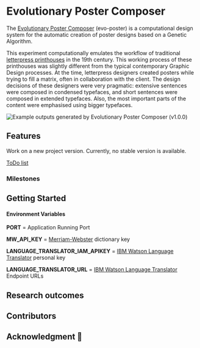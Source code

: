 # Evolutionary Poster Composer

The [Evolutionary Poster Composer](https://cdv.dei.uc.pt/evoposter/) (evo-poster) is a computational design system for
the automatic creation of poster designs based on a Genetic Algorithm.

This experiment computationally emulates the workflow of
traditional [letterpress printhouses](https://en.wikipedia.org/wiki/Letterpress_printing) in the 19th century. This
working process of these printhouses was slightly different from the typical
contemporary Graphic Design processes. At the time, letterpress designers created posters while trying to fill a matrix,
often in collaboration with the client. The design decisions of these designers were very pragmatic: extensive sentences
were composed in condensed typefaces, and short sentences were composed in extended typefaces. Also, the most important
parts of the content were emphasised using bigger typefaces.

![Example outputs generated by Evolutionary Poster Composer (v1.0.0)](https://cdv.dei.uc.pt/wp-content/uploads/2020/06/pdb_figures_1-494x349.jpg)

## Features
Work on a new project version. Currently, no stable version is available. 

[ToDo list](https://sergiomrebelo.notion.site/EvoPoster-v3-7dd731907732484ba1e6b15c6f23fe32)

### Milestones

## Getting Started

#### Environment Variables

**PORT** = Application Running Port

**MW_API_KEY** = [Merriam-Webster](https://dictionaryapi.com/) dictionary key

**LANGUAGE_TRANSLATOR_IAM_APIKEY** = [IBM Watson Language Translator](https://www.ibm.com/es-es/cloud/watson-language-translator) personal key

**LANGUAGE_TRANSLATOR_URL** = [IBM Watson Language Translator](https://www.ibm.com/es-es/cloud/watson-language-translator) Endpoint URLs

## Research outcomes

## Contributors

## Acknowledgment 🙏